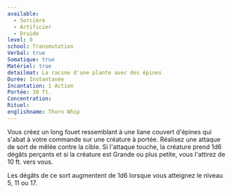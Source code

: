 ```yaml
---
available:
  - Sorcière
  - Artificier
  - Druide
level: 0
school: Transmutation
Verbal: true
Somatique: true
Matériel: true
detailmat: La racine d'une plante avec des épines
Durée: Instantanée
Incantation: 1 Action
Portée: 30 ft.
Concentration: 
Rituel: 
englishname: Thorn Whip
---
```

Vous créez un long fouet ressemblant à une liane couvert d'épines qui s'abat à votre commande sur une créature à portée. Réalisez une attaque de sort de mêlée contre la cible. Si l'attaque touche, la créature prend 1d6 dégâts perçants et si la créature est Grande ou plus petite, vous l'attirez de 10 ft. vers vous.

Les dégâts de ce sort augmentent de 1d6 lorsque vous atteignez le niveau 5, 11 ou 17.
